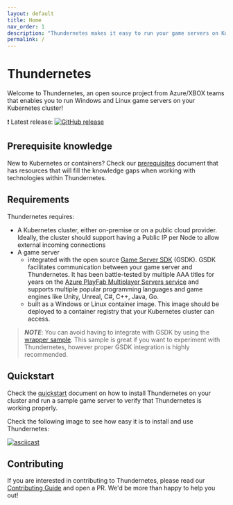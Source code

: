 ```yaml
---
layout: default
title: Home
nav_order: 1
description: "Thundernetes makes it easy to run your game servers on Kubernetes."
permalink: /
---
```


# Thundernetes 

Welcome to Thundernetes, an open source project from Azure/XBOX teams that enables you to run Windows and Linux game servers on your Kubernetes cluster! 

:exclamation: Latest release: [![GitHub release](https://img.shields.io/github/release/playfab/thundernetes.svg)](https://github.com/playfab/thundernetes/releases)

## Prerequisite knowledge

New to Kubernetes or containers? Check our [prerequisites](prerequisites.md) document that has resources that will fill the knowledge gaps when working with technologies within Thundernetes. 

## Requirements

Thundernetes requires:

- A Kubernetes cluster, either on-premise or on a public cloud provider. Ideally, the cluster should support having a Public IP per Node to allow external incoming connections
- A game server 
  - integrated with the open source [Game Server SDK](https://github.com/playfab/gsdk) (GSDK). GSDK facilitates communication between your game server and Thundernetes. It has been battle-tested by multiple AAA titles for years on the [Azure PlayFab Multiplayer Servers service](https://docs.microsoft.com/gaming/playfab/features/multiplayer/servers/) and supports multiple popular programming languages and game engines like Unity, Unreal, C#, C++, Java, Go.
  - built as a Windows or Linux container image. This image should be deployed to a container registry that your Kubernetes cluster can access.

> **_NOTE_**: You can avoid having to integrate with GSDK by using the [wrapper sample](howtos/usingwrapper.md). This sample is great if you want to experiment with Thundernetes, however proper GSDK integration is highly recommended.

## Quickstart

Check the [quickstart](quickstart.md) document on how to install Thundernetes on your cluster and run a sample game server to verify that Thundernetes is working properly. 

Check the following image to see how easy it is to install and use Thundernetes:

[![asciicast](https://asciinema.org/a/438455.svg)](https://asciinema.org/a/438455)

## Contributing

If you are interested in contributing to Thundernetes, please read our [Contributing Guide](contributing.md) and open a PR. We'd be more than happy to help you out!
